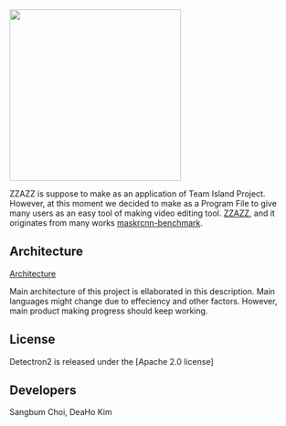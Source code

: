 <img src=".github/Detectron2-Logo-Horz.svg" width="300" >

ZZAZZ is suppose to make as an application of Team Island Project. However, at this moment
we decided to make as a Program File to give many users as an easy tool of making video
editing tool.
[ZZAZZ](https://github.com/SangbumChoi/Project1),
and it originates from many works 
[maskrcnn-benchmark](https://github.com/facebookresearch/maskrcnn-benchmark/).

## Architecture

[Architecture](https://github.com/SangbumChoi/Project1/ARCHITECTURE.md)

Main architecture of this project is ellaborated in this description.
Main languages might change due to effeciency and other factors.
However, main product making progress should keep working.

## License

Detectron2 is released under the [Apache 2.0 license]

## Developers
Sangbum Choi, DeaHo Kim